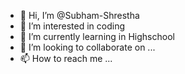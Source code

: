 - 👋 Hi, I’m @Subham-Shrestha
- 👀 I’m interested in coding
- 🌱 I’m currently learning in Highschool
- 💞️ I’m looking to collaborate on ...
- 📫 How to reach me ...

<!---
Subham-Shrestha/Subham-Shrestha is a ✨ special ✨ repository because its `README.md` (this file) appears on your GitHub profile.
You can click the Preview link to take a look at your changes.
--->
